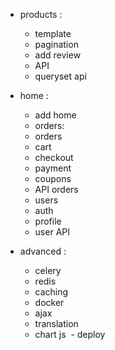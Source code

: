 - products :
    - template
    - pagination
    - add review
    - API
    - queryset api
- home :
    - add home
    - orders:
    - orders
    - cart
    - checkout
    - payment
    - coupons
    - API orders
    - users
    - auth
    - profile
    - user API

- advanced :
    - celery
    - redis
    - caching
    - docker
    - ajax
    - translation
    - chart js 
    - deploy

